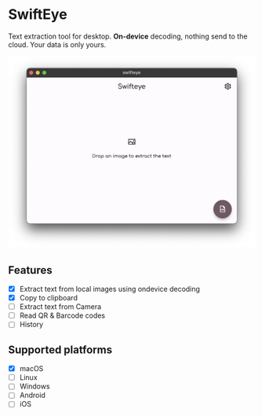# SwiftEye

Text extraction tool for desktop. **On-device** decoding, nothing send to the cloud.
Your data is only yours.

![Screenshot](https://github.com/TenderOwl/swifteye/blob/main/docs/screenshot-macos.png?raw=true)

## Features

- [x] Extract text from local images using ondevice decoding
- [x] Copy to clipboard
- [ ] Extract text from Camera
- [ ] Read QR & Barcode codes
- [ ] History

## Supported platforms

- [x] macOS
- [ ] Linux
- [ ] Windows
- [ ] Android
- [ ] iOS
